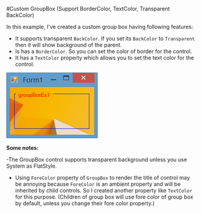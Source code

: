 #Custom GroupBox (Support BorderColor, TextColor, Transparent BackColor)

In this example, I've created a custom group box having following features:

- It supports transparent `BackColor`. If you set its `BackColor` to `Transparent` then it will show background of the parent.
- Is has a `BorderColor`. So you can set the color of border for the control.
- It has a `TextColor` property which allows you to set the text color for the control. 

![transparent-bordercolor-textcolor-groupbox](customgroupbox.png)

**Some notes:**

-The GroupBox control supports transparent background unless you use System as FlatStyle.

- Using `ForeColor` property of `GroupBox` to render the title of control may be annoying because `ForeColor` is an ambient property and will be inherited by child controls. So I created another property like `TextColor` for this purpose. (Children of group box will use fore color of group box by default, unless you change their fore color property.)